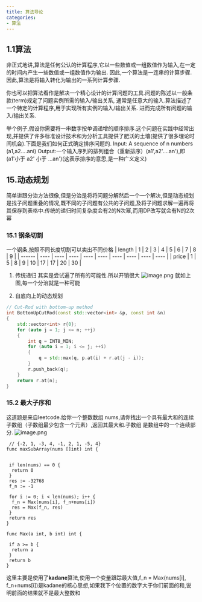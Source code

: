 ```yaml
---
title: 算法导论
categories:
- 算法
---
```


## 1.1算法

非正式地讲,算法是任何公认的计算程序,它以一些数值或一组数值作为输入,在一定的时间内产生一些数值或一组数值作为输出.
因此,一个算法是一连串的计算步骤.因此,算法是将输入转化为输出的一系列计算步骤.

你也可以把算法看作是解决一个精心设计的计算问题的工具.问题的陈述以一般条款(term)规定了问题实例所需的输入/输出关系,
通常是任意大的输入.算法描述了一个特定的计算程序,用于实现所有实例的输入/输出关系. 进而完成所有问题的输入/输出关系.

举个例子,假设你需要将一串数字按单调递增的顺序排序.这个问题在实践中经常出现,并提供了许多标准设计技术和为分析工具提供了肥沃的土壤(提供了很多理论时间机会).下面是我们如何正式确定排序问题的.
Input: A sequence of n numbers (a1,a2....ani)
Output:一个输入序列的排列组合（重新排序）(a1',a2'....an'),即(a1'小于 a2' 小于 ...an')(这表示排序的意思,是一种广义定义)



## 15.动态规划

简单讲跟分治方法很像,但是分治是将将问题分解然后一个一个解决,但是动态规划是找子问题重叠的情况,既不同的子问题有公共的子问题,及将子问题求解一遍再将其保存到表格中.传统的递归时间复杂度会有2的N次幂,而用DP改写就会有N的2次幂

### 15.1 钢条切割

一个钢条,按照不同长度切割可以卖出不同价格
| length | 1    | 2    | 3    | 4    | 5    | 6    | 7    | 8    | 9    |
| ------ | ---- | ---- | ---- | ---- | ---- | ---- | ---- | ---- | ---- |
| price  | 1    | 5    | 8    | 9    | 10   | 17   | 17   | 20   | 30   |

1. 传统递归
其实是尝试遍了所有的可能性.所以开销很大
![image.png](https://p6-juejin.byteimg.com/tos-cn-i-k3u1fbpfcp/a40b543d0ff04056b6813faff9f3c32e~tplv-k3u1fbpfcp-watermark.image?)
就如上图,每一个分治就是一种可能

2. 自底向上的动态规划

```cpp
// Cut-Rod with bottom-up method
int BottomUpCutRod(const std::vector<int> &p, const int &n)
{
    std::vector<int> r{0};
    for (auto j = 1; j <= n; ++j)
    {
        int q = INT8_MIN;
        for (auto i = 1; i <= j; ++i)
        {
            q = std::max(q, p.at(i) + r.at(j - i));
        }
        r.push_back(q);
    }
    return r.at(n);
}
```

### 15.2 最大子序和

这道题是来自leetcode.给你一个整数数组 nums,请你找出一个具有最大和的连续子数组（子数组最少包含一个元素）,返回其最大和.子数组 是数组中的一个连续部分.
![image.png](https://p6-juejin.byteimg.com/tos-cn-i-k3u1fbpfcp/3ecb52e9f8c446efbe01435060ce41c4~tplv-k3u1fbpfcp-watermark.image?)

```golang
 // {-2, 1, -3, 4, -1, 2, 1, -5, 4}
func maxSubArray(nums []int) int {


 if len(nums) == 0 {
  return 0
 }
 res := -32768
 f_n := -1

 for i := 0; i < len(nums); i++ {
  f_n = Max(nums[i], f_n+nums[i])
  res = Max(f_n, res)
 }
 return res
}

func Max(a int, b int) int {

 if a >= b {
  return a
 }
 return b
}
```

这里主要是使用了**kadane**算法,使用一个变量跟踪最大值,f_n = Max(nums[i], f_n+nums[i])是kadane的核心思想,如果我下个位置的数字大于你们前面的和,说明前面的结果就不是最大整数和
